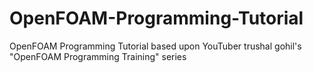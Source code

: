 # OpenFOAM-Programming-Tutorial
OpenFOAM Programming Tutorial based upon YouTuber trushal gohil's "OpenFOAM Programming Training" series

